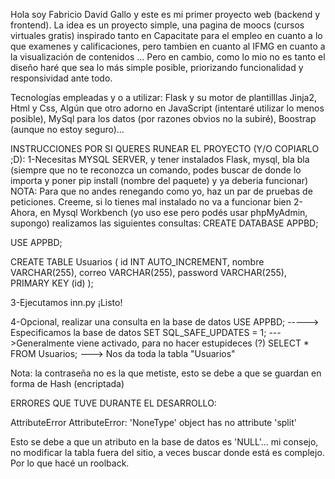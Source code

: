 Hola soy Fabricio David Gallo y este es mi primer proyecto web (backend y frontend). La idea es un proyecto simple, una pagina de moocs (cursos virtuales gratis) inspirado tanto en Capacitate para el empleo en cuanto a lo que examenes y calificaciones, pero tambien en cuanto al IFMG en cuanto a la visualización de contenidos ... Pero en cambio, como lo mio no es tanto el diseño haré que sea lo más simple posible, priorizando funcionalidad y responsividad ante todo.

Tecnologías empleadas y o a utilizar: Flask y su motor de plantilllas Jinja2, Html y Css, Algún que otro adorno en JavaScript (intentaré utilizar lo menos posible), MySql para los datos (por razones obvios no la subiré), Boostrap (aunque no estoy seguro)...

INSTRUCCIONES POR SI QUERES RUNEAR EL PROYECTO (Y/O COPIARLO ;D):
 1-Necesitas MYSQL SERVER, y tener instalados Flask, mysql, bla bla (siempre que no te reconozca un comando, podes buscar de donde lo importa y poner pip install (nombre del paquete) y ya deberia funcionar) NOTA: Para que no andes renegando como yo, haz un par de pruebas de peticiones. Creeme, si lo tienes mal instalado no va a funcionar bien 
 2-Ahora, en Mysql Workbench (yo uso ese pero podés usar phpMyAdmin, supongo) realizamos las siguientes consultas: CREATE DATABASE APPBD;

USE APPBD;

CREATE TABLE Usuarios ( id INT AUTO_INCREMENT, nombre VARCHAR(255), correo VARCHAR(255), password VARCHAR(255), PRIMARY KEY (id) );

 3-Ejecutamos inn.py
 ¡Listo! 


4-Opcional, realizar una consulta en la base de datos USE APPBD; -----> Especificamos la base de datos SET SQL_SAFE_UPDATES = 1; --->Generalmente viene activado, para no hacer estupideces (?) SELECT * FROM Usuarios; ---> Nos da toda la tabla "Usuarios"

Nota: la contraseña no es la que metiste, esto se debe a que se guardan en forma de Hash (encriptada)

ERRORES QUE TUVE DURANTE EL DESARROLLO:

AttributeError AttributeError: 'NoneType' object has no attribute 'split'

Esto se debe a que un atributo en la base de datos es 'NULL'... mi consejo, no modificar la tabla fuera del sitio, a veces buscar donde está es complejo. Por lo que hacé un roolback.

